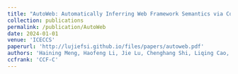 ```yaml
---
title: "AutoWeb: Automatically Inferring Web Framework Semantics via Configuration Mutation"
collection: publications
permalink: /publication/AutoWeb
date: 2024-01-01
venue: 'ICECCS'
paperurl: 'http://lujiefsi.github.io/files/papers/autoweb.pdf'
authors: 'Haining Meng, Haofeng Li, Jie Lu, Chenghang Shi, Liqing Cao, Lian Li, lin Gao'
ccfrank: 'CCF-C'
---
```


